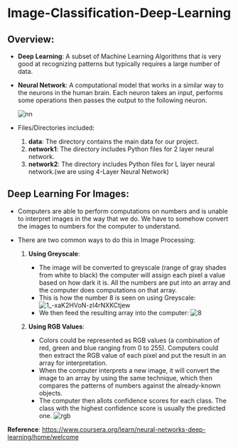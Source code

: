 # Image-Classification-Deep-Learning

## Overview:

* **Deep Learning**: A subset of Machine Learning Algorithms that is very good at recognizing patterns but typically requires a large number of data.

* **Neural Network**: A computational model that works in a similar way to the neurons in the human brain. Each neuron takes an input, performs some operations then passes the output to the following neuron.

  ![nn](https://user-images.githubusercontent.com/33928040/75110988-d3e0ec80-565a-11ea-9559-68b2728c8e59.PNG)

* Files/Directories included:
  1. **data**: The directory contains the main data for our project.
  2. **network1**: The directory includes Python files for 2 layer neural network.
  3. **network2**: The directory includes Python files for L layer neural network.(we are using 4-Layer Neural Network)

## Deep Learning For Images:
  
* Computers are able to perform computations on numbers and is unable to interpret images in the way that we do. We have to somehow convert the images to numbers for the computer to understand.

* There are two common ways to do this in Image Processing:

  1. **Using Greyscale**:
      * The image will be converted to greyscale (range of gray shades from white to black) the computer will assign each pixel a value based on how dark it is. All the numbers are put into an array and the computer does computations on that array.
      * This is how the number 8 is seen on using Greyscale:
          ![1_-xaK2HVoN-zI4rNXKCtjew](https://user-images.githubusercontent.com/33928040/75111039-608baa80-565b-11ea-8743-4f95246a18da.gif)
      * We then feed the resulting array into the computer:
          ![8](https://user-images.githubusercontent.com/33928040/75111052-97fa5700-565b-11ea-8fc7-908288291759.PNG)
  
  2. **Using RGB Values**:
      * Colors could be represented as RGB values (a combination of red, green and blue ranging from 0 to 255). Computers could then extract the RGB value of each pixel and put the result in an array for interpretation.
      * When the computer interprets a new image, it will convert the image to an array by using the same technique, which then compares the patterns of numbers against the already-known objects.
      * The computer then allots confidence scores for each class. The class with the highest confidence score is usually the predicted one.
      ![rgb](https://user-images.githubusercontent.com/33928040/75111086-ffb0a200-565b-11ea-8523-9ce34af0d48d.PNG)

**Reference**: https://www.coursera.org/learn/neural-networks-deep-learning/home/welcome
